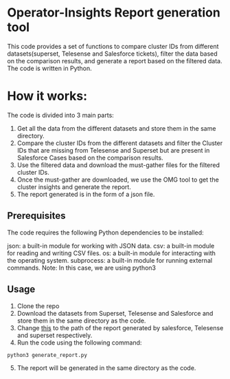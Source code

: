 # Operator-Insights Report generation tool
This code provides a set of functions to compare cluster IDs from different datasets(superset, Telesense and Salesforce tickets), filter the data based on the comparison results, and generate a report based on the filtered data. The code is written in Python.

# How it works:
The code is divided into 3 main parts:

1. Get all the data from the different datasets and store them in the same directory.
2. Compare the cluster IDs from the different datasets and filter the Cluster IDs that are missing from Telesense and Superset but are present in Salesforce Cases based on the comparison results.
3. Use the filtered data and download the must-gather files for the filtered cluster IDs.
4. Once the must-gather are downloaded, we use the OMG tool to get the cluster insights and generate the report.
5. The report generated is in the form of a json file.

## Prerequisites
The code requires the following Python dependencies to be installed:

json: a built-in module for working with JSON data.
csv: a built-in module for reading and writing CSV files.
os: a built-in module for interacting with the operating system.
subprocess: a built-in module for running external commands.
Note: In this case, we are using python3

## Usage
1. Clone the repo
2. Download the datasets from Superset, Telesense and Salesforce and store them in the same directory as the code.
3. Change [this](https://github.com/yashoza19/operator-insights/blob/c34b12363a11ab101c59ebfe414fba06ff8f2dbc/generate_report.py#LL170C23-L170C46) to the path of the report generated by salesforce, Telesense and superset respectively.
4. Run the code using the following command:
```
python3 generate_report.py
```
5. The report will be generated in the same directory as the code.